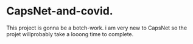 # CapsNet-and-covid.
This project is gonna be a botch-work.
i am very new to CapsNet so the projet willprobably take a looong time to complete.
